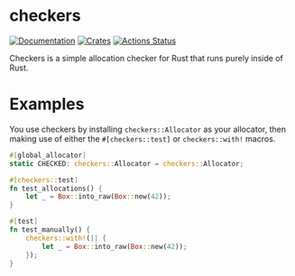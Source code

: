 # checkers

[![Documentation](https://docs.rs/checkers/badge.svg)](https://docs.rs/checkers)
[![Crates](https://img.shields.io/crates/v/checkers.svg)](https://crates.io/crates/checkers)
[![Actions Status](https://github.com/udoprog/checkers/workflows/Rust/badge.svg)](https://github.com/udoprog/checkers/actions)

Checkers is a simple allocation checker for Rust that runs purely inside of Rust.

# Examples

You use checkers by installing `checkers::Allocator` as your allocator, then
making use of either the `#[checkers::test]` or `checkers::with!` macros.

```rust
#[global_allocator]
static CHECKED: checkers::Allocator = checkers::Allocator;

#[checkers::test]
fn test_allocations() {
    let _ = Box::into_raw(Box::new(42));
}

#[test]
fn test_manually() {
    checkers::with!(|| {
        let _ = Box::into_raw(Box::new(42));
    });
}
```